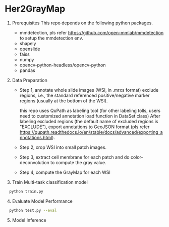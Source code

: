 # Her2GrayMap
1. Prerequisites
   This repo depends on the following python packages.
   - mmdetection, pls refer https://github.com/open-mmlab/mmdetection to setup the mmdetection env.
   - shapely
   - openslide
   - faiss
   - numpy  
   - opencv-python-headless/opencv-python
   - pandas

2. Data Preparation
   
   - Step 1, annotate whole slide images (WSI, in .mrxs format) exclude regions, i.e., the standard referenced positive/negative marker regions (usually at the bottom of the WSI). 
      
     this repo uses QuPath as labeling tool (for other labeling tolls, users need to customized annotation load function in DataSet class)
     After labeling excluded regions (the default name of excluded regions is "EXCLUDE"), export annotations to GeoJSON format (pls refer https://qupath.readthedocs.io/en/stable/docs/advanced/exporting_annotations.html).
     
   - Step 2, crop WSI into small patch images.
   
   - Step 3, extract cell membrane for each patch and do color-deconvolution to compute the gray value.
   
   - Step 4, compute the GrayMap for each WSI
   
3. Train Multi-task classification model
```bash
  python train.py
```

4. Evaluate Model Performance
```bash
  python test.py --eval
```

5. Model Inference

